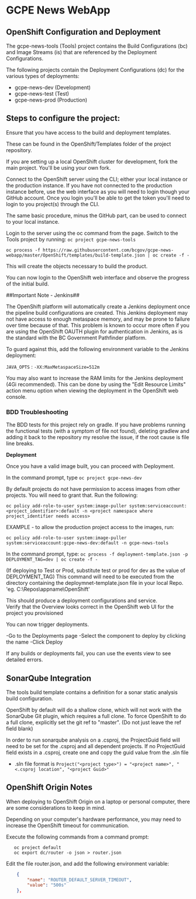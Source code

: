 GCPE News WebApp
======================

OpenShift Configuration and Deployment
----------------

The gcpe-news-tools (Tools) project contains the Build Configurations (bc) and Image Streams (is) that are referenced by the Deployment Configurations.

The following projects contain the Deployment Configurations (dc) for the various types of deployments:
- gcpe-news-dev (Development)
- gcpe-news-test (Test)
- gcpe-news-prod (Production)
 

Steps to configure the project:
----------------------------------

Ensure that you have access to the build and deployment templates.

These can be found in the OpenShift/Templates folder of the project repository.

If you are setting up a local OpenShift cluster for development, fork the main project.  You'll be using your own fork.

Connect to the OpenShift server using the CLI; either your local instance or the production instance. 
If you have not connected to the production instance before, use the web interface as you will need to login though your GitHub account.  Once you login you'll be able to get the token you'll need to login to you project(s) through the CLI.

The same basic procedure, minus the GitHub part, can be used to connect to your local instance.

Login to the server using the oc command from the page.
Switch to the Tools project by running:
`oc project gcpe-news-tools`

`oc process -f https://raw.githubusercontent.com/bcgov/gcpe-news-webapp/master/OpenShift/templates/build-template.json | oc create -f -`

This will create the objects necessary to build the product.

 You can now login to the OpenShift web interface and observe the progress of the initial build.

##Important Note - Jenkins##

The OpenShift platform will automatically create a Jenkins deployment once the pipeline build configurations are created.  This Jenkins deployment may not have access to enough metaspace memory, and may be prone to failure over time because of that.  This problem is known to occur more often if you are using the OpenShift OAUTH plugin for authentication in Jenkins, as is the standard with the BC Government Pathfinder platform.

To guard against this, add the following environment variable to the Jenkins deployment:

`JAVA_OPTS` : `-XX:MaxMetaspaceSize=512m`

You may also want to increase the RAM limits for the Jenkins deployment (4Gi recommended).  This can be done by using the "Edit Resource Limits" action menu option when viewing the deployment in the OpenShift web console.

### BDD Troubleshooting ###

The BDD tests for this project rely on gradle.  If you have problems running the functional tests (with a symptom of file not found), deleting gradlew and adding it back to the repository my resolve the issue, if the root cause is file line breaks.


**Deployment**

Once you have a valid image built, you can proceed with Deployment.

In the command prompt, type
`oc project gcpe-news-dev`

By default projects do not have permission to access images from other projects.  You will need to grant that.
Run the following:

`oc policy add-role-to-user system:image-puller system:serviceaccount:<project_identifier>:default -n <project namespace where project_identifier needs access>`

EXAMPLE - to allow the production project access to the images, run:

`oc policy add-role-to-user system:image-puller system:serviceaccount:gcpe-news-dev:default -n gcpe-news-tools`


In the command prompt, type:
`oc process -f deployment-template.json -p DEPLOYMENT_TAG=dev | oc create -f -`

(If deploying to Test or Prod, substitute test or prod for dev as the value of DEPLOYMENT_TAG)
This command will need to be executed from the directory containing the deploymnet-template.json file in your local Repo.
'eg. C:\Repos\appname\OpenShift'

This should produce a deployment configurations and service.  
Verify that the Overview looks correct in the OpenShift web UI for the project you provisioned

You can now trigger deployments.

-Go to the Deployments page
-Select the component to deploy by clicking the name
-Click Deploy

If any builds or deployments fail, you can use the events view to see detailed errors.

SonarQube Integration 
---------------------

The tools build template contains a definition for a sonar static analysis build configuration.

OpenShift by default will do a shallow clone, which will not work with the SonarQube Git plugin, which requires a full clone.  To force OpenShift to do a full clone, explicitly set the git ref to "master".  (Do not just leave the ref field blank)

In order to run sonarqube analysis on a .csproj, the ProjectGuid field will need to be set for the .csproj and all dependent projects.  If no ProjectGuid field exists in a .csproj, create one and copy the guid value from the .sln file 
  - .sln file format is `Project("<project type>") = "<project name>", "<.csproj location", "<project Guid>"`


OpenShift Origin Notes
----------------------
When deploying to OpenShift Origin on a laptop or personal computer, there are some considerations to keep in mind.

Depending on your computer's hardware performance, you may need to increase the OpenShift timeout for communication.

Execute the following commands from a command prompt:

```oc login -u system:admin
   oc project default
   oc export dc/router -o json > router.json
```

   Edit the file router.json, and add the following environment variable:
```json
	{
		"name": "ROUTER_DEFAULT_SERVER_TIMEOUT",
		"value": "500s"
	},

```


